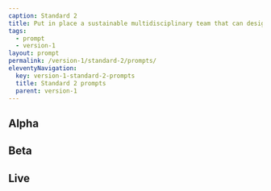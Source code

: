 ```yaml
---
caption: Standard 2
title: Put in place a sustainable multidisciplinary team that can design, build and operate the service, led by a suitably skilled and senior service manager with decision-making responsibility.
tags:
  - prompt
  - version-1
layout: prompt
permalink: /version-1/standard-2/prompts/
eleventyNavigation:
  key: version-1-standard-2-prompts
  title: Standard 2 prompts
  parent: version-1
---
```


## Alpha

## Beta

## Live
